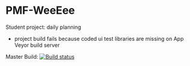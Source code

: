 # PMF-WeeEee
Student project: daily planning

- project build fails because coded ui test libraries are missing on App Veyor build server

Master Build: [![Build status](https://ci.appveyor.com/api/projects/status/cvd4rt9x5v98b9sv/branch/master?svg=true)](https://ci.appveyor.com/project/sergiosuperstar/pmf-weeeee/branch/master)
